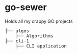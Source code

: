 # go-sewer
Holds all my crappy GO projects

<pre>
├── algos
    ├── Algorithms
├── cli-1
    ├── CLI application
</pre>

